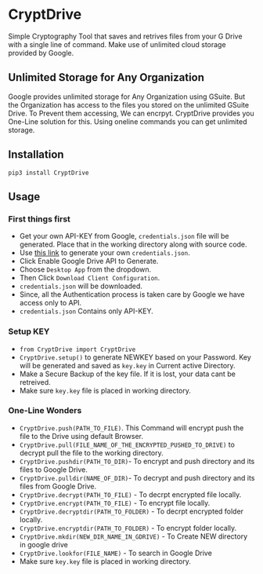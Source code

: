 # CryptDrive
Simple Cryptography Tool that saves and retrives files from your G Drive with a single line of command. Make use of unlimited cloud storage provided by Google.

## Unlimited Storage for Any Organization
Google provides unlimited storage for Any Organization using GSuite. But the Organization has access to the files you stored on the unlimited GSuite Drive. To Prevent them accessing, We can encrpyt. CryptDrive provides you One-Line solution for this. Using oneline commands you can get unlimited storage.

## Installation
```
pip3 install CryptDrive
```
## Usage
### First things first
- Get your own API-KEY from Google, `credentials.json` file will be generated. Place that in the working directory along with source code.
- Use [this link](https://developers.google.com/drive/api/v3/quickstart/python) to generate your own `credentials.json`. 
- Click Enable Google Drive API to Generate.
- Choose `Desktop App` from the dropdown.
- Then Click `Download Client Configuration`. 
- `credentials.json` will be downloaded.
- Since, all the Authentication process is taken care by Google we have access only to API. 
- `credentials.json` Contains only API-KEY.
### Setup KEY
- `from CryptDrive import CryptDrive`
- `CryptDrive.setup()` to generate NEWKEY based on your Password. Key will be generated and saved as `key.key` in Current active Directory. 
- Make a Secure Backup of the key file. If it is lost, your data cant be retreived.
- Make sure `key.key` file is placed in working directory.
### One-Line Wonders
- `CryptDrive.push(PATH_TO_FILE)`. This Command will encrypt push the file to the Drive using default Browser.
- `CryptDrive.pull(FILE_NAME_OF_THE_ENCRYPTED_PUSHED_TO_DRIVE)` to decrypt pull the file to the working directory.
- `CryptDrive.pushdir(PATH_TO_DIR)`- To encrypt and push directory and its files to Google Drive.
- `CryptDrive.pulldir(NAME_OF_DIR)`- To decrypt and push directory and its files from Google Drive.
- `CryptDrive.decrypt(PATH_TO_FILE)` - To decrpt encrypted file locally.
- `CryptDrive.encrypt(PATH_TO_FILE)` - To encrypt file locally.
- `CryptDrive.decryptdir(PATH_TO_FOLDER)` - To decrpt encrypted folder locally.
- `CryptDrive.encryptdir(PATH_TO_FOLDER)` - To encrypt folder locally.
- `CryptDrive.mkdir(NEW_DIR_NAME_IN_GDRIVE)` - To Create NEW directory in google drive
- `CryptDrive.lookfor(FILE_NAME)` - To search in Google Drive
- Make sure `key.key` file is placed in working directory.
